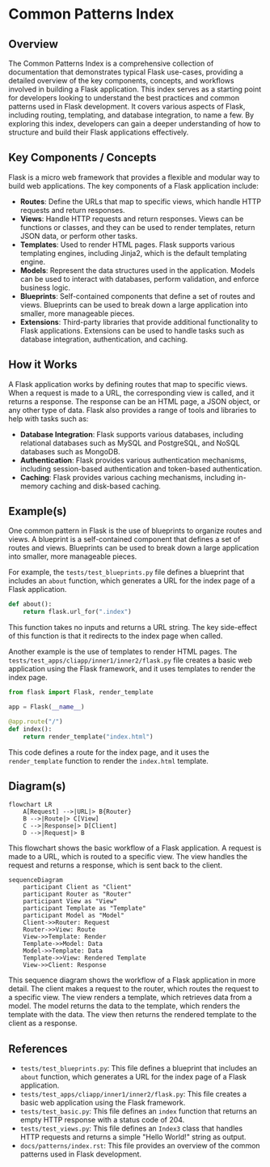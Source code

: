# Common Patterns Index
## Overview
The Common Patterns Index is a comprehensive collection of documentation that demonstrates typical Flask use-cases, providing a detailed overview of the key components, concepts, and workflows involved in building a Flask application. This index serves as a starting point for developers looking to understand the best practices and common patterns used in Flask development. It covers various aspects of Flask, including routing, templating, and database integration, to name a few. By exploring this index, developers can gain a deeper understanding of how to structure and build their Flask applications effectively.

## Key Components / Concepts
Flask is a micro web framework that provides a flexible and modular way to build web applications. The key components of a Flask application include:
* **Routes**: Define the URLs that map to specific views, which handle HTTP requests and return responses.
* **Views**: Handle HTTP requests and return responses. Views can be functions or classes, and they can be used to render templates, return JSON data, or perform other tasks.
* **Templates**: Used to render HTML pages. Flask supports various templating engines, including Jinja2, which is the default templating engine.
* **Models**: Represent the data structures used in the application. Models can be used to interact with databases, perform validation, and enforce business logic.
* **Blueprints**: Self-contained components that define a set of routes and views. Blueprints can be used to break down a large application into smaller, more manageable pieces.
* **Extensions**: Third-party libraries that provide additional functionality to Flask applications. Extensions can be used to handle tasks such as database integration, authentication, and caching.

## How it Works
A Flask application works by defining routes that map to specific views. When a request is made to a URL, the corresponding view is called, and it returns a response. The response can be an HTML page, a JSON object, or any other type of data. Flask also provides a range of tools and libraries to help with tasks such as:
* **Database Integration**: Flask supports various databases, including relational databases such as MySQL and PostgreSQL, and NoSQL databases such as MongoDB.
* **Authentication**: Flask provides various authentication mechanisms, including session-based authentication and token-based authentication.
* **Caching**: Flask provides various caching mechanisms, including in-memory caching and disk-based caching.

## Example(s)
One common pattern in Flask is the use of blueprints to organize routes and views. A blueprint is a self-contained component that defines a set of routes and views. Blueprints can be used to break down a large application into smaller, more manageable pieces.

For example, the `tests/test_blueprints.py` file defines a blueprint that includes an `about` function, which generates a URL for the index page of a Flask application.
```python
def about():
    return flask.url_for(".index")
```
This function takes no inputs and returns a URL string. The key side-effect of this function is that it redirects to the index page when called.

Another example is the use of templates to render HTML pages. The `tests/test_apps/cliapp/inner1/inner2/flask.py` file creates a basic web application using the Flask framework, and it uses templates to render the index page.
```python
from flask import Flask, render_template

app = Flask(__name__)

@app.route("/")
def index():
    return render_template("index.html")
```
This code defines a route for the index page, and it uses the `render_template` function to render the `index.html` template.

## Diagram(s)
```mermaid
flowchart LR
    A[Request] -->|URL|> B{Router}
    B -->|Route|> C[View]
    C -->|Response|> D[Client]
    D -->|Request|> B
```
This flowchart shows the basic workflow of a Flask application. A request is made to a URL, which is routed to a specific view. The view handles the request and returns a response, which is sent back to the client.

```mermaid
sequenceDiagram
    participant Client as "Client"
    participant Router as "Router"
    participant View as "View"
    participant Template as "Template"
    participant Model as "Model"
    Client->>Router: Request
    Router->>View: Route
    View->>Template: Render
    Template->>Model: Data
    Model->>Template: Data
    Template->>View: Rendered Template
    View->>Client: Response
```
This sequence diagram shows the workflow of a Flask application in more detail. The client makes a request to the router, which routes the request to a specific view. The view renders a template, which retrieves data from a model. The model returns the data to the template, which renders the template with the data. The view then returns the rendered template to the client as a response.

## References
* `tests/test_blueprints.py`: This file defines a blueprint that includes an `about` function, which generates a URL for the index page of a Flask application.
* `tests/test_apps/cliapp/inner1/inner2/flask.py`: This file creates a basic web application using the Flask framework.
* `tests/test_basic.py`: This file defines an `index` function that returns an empty HTTP response with a status code of 204.
* `tests/test_views.py`: This file defines an `Index3` class that handles HTTP requests and returns a simple "Hello World!" string as output.
* `docs/patterns/index.rst`: This file provides an overview of the common patterns used in Flask development.
